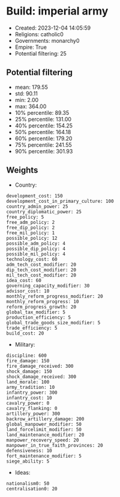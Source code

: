 
# Build: imperial army

- Created: 2023-12-04 14:05:59
- Religions: catholic0
- Governments: monarchy0
- Empire: True
- Potential filtering: 25

## Potential filtering

- mean: 179.55
- std: 90.11
- min: 2.00
- max: 364.00
- 10% percentile: 89.35
- 25% percentile: 131.00
- 40% percentile: 154.25
- 50% percentile: 164.18
- 60% percentile: 179.20
- 75% percentile: 241.55
- 90% percentile: 301.93

## Weights

- Country: 
```
development_cost: 150
development_cost_in_primary_culture: 100
country_admin_power: 25
country_diplomatic_power: 25
free_policy: 5
free_adm_policy: 2
free_dip_policy: 2
free_mil_policy: 1
possible_policy: 12
possible_adm_policy: 4
possible_dip_policy: 4
possible_mil_policy: 4
technology_cost: 60
adm_tech_cost_modifier: 20
dip_tech_cost_modifier: 20
mil_tech_cost_modifier: 20
idea_cost: 60
governing_capacity_modifier: 30
advisor_cost: 10
monthly_reform_progress_modifier: 20
monthly_reform_progress: 10
reform_progress_growth: 20
global_tax_modifier: 5
production_efficiency: 5
global_trade_goods_size_modifier: 5
trade_efficiency: 5
build_cost: 20

```
- Military: 
```
discipline: 600
fire_damage: 150
fire_damage_received: 300
shock_damage: 150
shock_damage_received: 300
land_morale: 100
army_tradition: 10
infantry_power: 300
infantry_cost: 10
cavalry_power: 0
cavalry_flanking: 0
artillery_power: 300
backrow_artillery_damage: 200
global_manpower_modifier: 50
land_forcelimit_modifier: 50
land_maintenance_modifier: 20
manpower_recovery_speed: 20
manpower_in_true_faith_provinces: 20
defensiveness: 10
fort_maintenance_modifier: 5
siege_ability: 5

```
- Ideas: 
```
nationalism0: 50
centralisation0: 20

```
